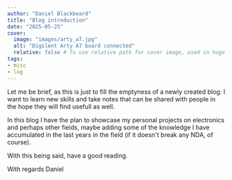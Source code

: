 ```yaml
---
author: "Daniel Blackbeard"
title: "Blog introduction"
date: "2025-05-25"
cover:
  image: "images/arty_a7.jpg"
  alt: "Digilent Arty A7 board connected"
  relative: false # To use relative path for cover image, used in hugo Page-bundles
tags: 
- misc
- log
---
```


Let me be brief, as this is just to fill the emptyness of a newly created blog: I want to learn new skills and take notes that can be shared with people in the hope they will find usefull as well.

In this blog I have the plan to showcase my personal projects on electronics and perhaps other fields, maybe adding some of the knowledge I have accumulated in the last years in the field (if it doesn't break any NDA, of course).

With this being said, have a good reading.

With regards
Daniel